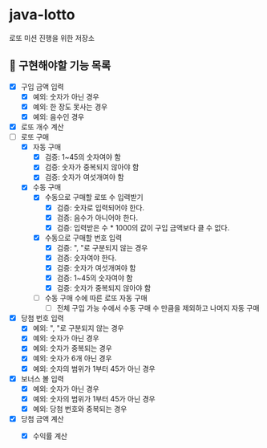 # java-lotto
로또 미션 진행을 위한 저장소

## 🎯 구현해야할 기능 목록
- [x] 구입 금액 입력
    - [x] 예외: 숫자가 아닌 경우
    - [x] 예외: 한 장도 못사는 경우
    - [x] 예외: 음수인 경우
- [x] 로또 개수 계산
- [ ] 로또 구매
    - [x] 자동 구매
      - [x] 검증: 1~45의 숫자여야 함
      - [x] 검증: 숫자가 중복되지 않아야 함
      - [x] 검증: 숫자가 여섯개여야 함
    - [x] 수동 구매
      - [x] 수동으로 구매할 로또 수 입력받기
        - [x] 검증: 숫자로 입력되어야 한다.
        - [x] 검증: 음수가 아니어야 한다.
        - [x] 검증: 입력받은 수 * 1000의 값이 구입 금액보다 클 수 없다.
      - [x] 수동으로 구매할 번호 입력
        - [x] 검증: ", "로 구분되지 않는 경우
        - [x] 검증: 숫자여야 한다.
        - [x] 검증: 숫자가 여섯개여야 함
        - [x] 검증: 1~45의 숫자여야 함
        - [x] 검증: 숫자가 중복되지 않아야 함
      - [ ] 수동 구매 수에 따른 로또 자동 구매
        - [ ] 전체 구입 가능 수에서 수동 구매 수 만큼을 제외하고 나머지 자동 구매
- [x] 당첨 번호 입력
    - [x] 예외: ", "로 구분되지 않는 경우
    - [x] 예외: 숫자가 아닌 경우
    - [x] 예외: 숫자가 중복되는 경우
    - [x] 예외: 숫자가 6개 아닌 경우
    - [x] 예외: 숫자의 범위가 1부터 45가 아닌 경우
- [x] 보너스 볼 입력
    - [x] 예외: 숫자가 아닌 경우
    - [x] 예외: 숫자의 범위가 1부터 45가 아닌 경우
    - [x] 예외: 당첨 번호와 중복되는 경우
- [x] 당첨 금액 계산 
    - [x] 수익률 계산
  